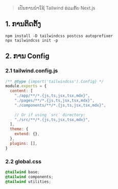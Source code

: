 > ເປັນການນຳໃຊ້ Tailwind ຮ່ວມກັບ Next.js

## 1. ການຕິດຕັ້ງ

```shell
npm install -D tailwindcss postcss autoprefixer
npx tailwindcss init -p
```

## 2. ການ Config
### 2.1 tailwind.config.js

```js
/** @type {import('tailwindcss').Config} */
module.exports = {
  content: [
    "./app/**/*.{js,ts,jsx,tsx,mdx}",
    "./pages/**/*.{js,ts,jsx,tsx,mdx}",
    "./components/**/*.{js,ts,jsx,tsx,mdx}",
 
    // Or if using `src` directory:
    "./src/**/*.{js,ts,jsx,tsx,mdx}",
  ],
  theme: {
    extend: {},
  },
  plugins: [],
}
```

### 2.2 global.css

```css
@tailwind base;
@tailwind components;
@tailwind utilities;
```